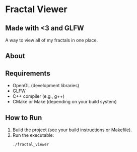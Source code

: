 # Fractal Viewer
## Made with <3 and GLFW

A way to view all of my fractals in one place.

## About


## Requirements

- OpenGL (development libraries)
- GLFW
- C++ compiler (e.g., g++)
- CMake or Make (depending on your build system)

## How to Run

1. Build the project (see your build instructions or Makefile).
2. Run the executable:
   ```sh
   ./fractal_viewer
   ```